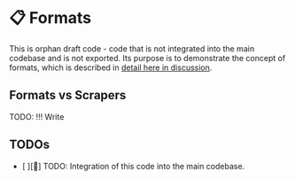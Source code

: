 # 📋 Formats

This is orphan draft code - code that is not integrated into the main codebase and is not exported. Its purpose is to demonstrate the concept of formats, which is described in [detail here in discussion](https://github.com/webgptorg/promptbook/discussions/36).

## Formats vs Scrapers

<!-- [🕸] -->

TODO: !!! Write

## TODOs

-   [ ][🍓] TODO: Integration of this code into the main codebase.
